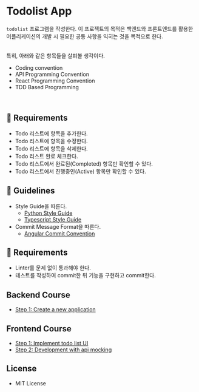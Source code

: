 # Todolist App

`todolist` 프로그램을 작성한다. 이 프로젝트의 목적은 백엔드와 프론트엔드를 활용한 어플리케이션의 개발 시 필요한 공통 사항을 익히는 것을 목적으로 한다.

<br/>
특히, 아래와 같은 항목들을 살펴볼 생각이다.

- Coding convention
- API Programming Convention
- React Programming Convention
- TDD Based Programming

<br/>

## 👾 Requirements

- Todo 리스트에 항목을 추가한다.
- Todo 리스트에 항목을 수정한다.
- Todo 리스트에 항목을 삭제한다.
- Todo 리스트 완료 체크한다.
- Todo 리스트에서 완료된(Completed) 항목만 확인할 수 있다.
- Todo 리스트에서 진행중인(Active) 항목만 확인할 수 있다.

## 📄 Guidelines

- Style Guide을 따른다.
  - [Python Style Guide](https://www.notion.so/avikus/Python-Style-Guide-077c45c8b6f8414db8a0f6ecb2daf029)
  - [Typescript Style Guide](https://www.notion.so/avikus/Typescript-Code-Style-Guide-96d7962fb9c8440297cd99ff7196cdc2)
- Commit Message Format을 따른다.
  - [Angular Commit Convention](https://github.com/angular/angular/blob/main/CONTRIBUTING.md#commit)

## 🚥 Requirements

- Linter를 문제 없이 통과해야 한다.
- 테스트를 작성하여 commit한 뒤 기능을 구현하고 commit한다.

## Backend Course

- [Step 1: Create a new application](./backend/README.md)

## Frontend Course

- [Step 1: Implement todo list UI](./frontend/README.md)
- [Step 2: Development with api mocking](./frontend/README.md)

## License

- MIT License
